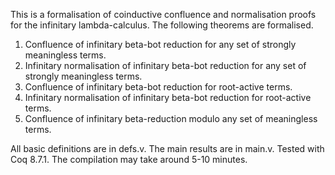 
This is a formalisation of coinductive confluence and normalisation
proofs for the infinitary lambda-calculus. The following theorems are
formalised.
1. Confluence of infinitary beta-bot reduction for any set of strongly
   meaningless terms.
2. Infinitary normalisation of infinitary beta-bot reduction for any
   set of strongly meaningless terms.
3. Confluence of infinitary beta-bot reduction for root-active terms.
4. Infinitary normalisation of infinitary beta-bot reduction for
   root-active terms.
5. Confluence of infinitary beta-reduction modulo any set of
   meaningless terms.

All basic definitions are in defs.v. The main results are in
main.v. Tested with Coq 8.7.1. The compilation may take around 5-10
minutes.
